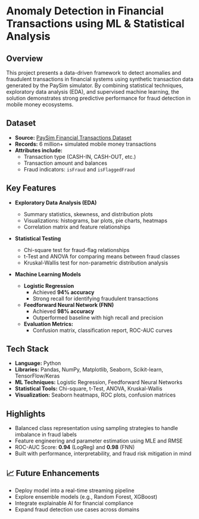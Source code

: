 # Anomaly Detection in Financial Transactions using ML & Statistical Analysis

## Overview

This project presents a data-driven framework to detect anomalies and fraudulent transactions in financial systems using synthetic transaction data generated by the PaySim simulator. By combining statistical techniques, exploratory data analysis (EDA), and supervised machine learning, the solution demonstrates strong predictive performance for fraud detection in mobile money ecosystems.

## Dataset

- **Source:** [PaySim Financial Transactions Dataset](https://www.kaggle.com/datasets/ealaxi/paysim1)
- **Records:** 6 million+ simulated mobile money transactions
- **Attributes include:**
  - Transaction type (CASH-IN, CASH-OUT, etc.)
  - Transaction amount and balances
  - Fraud indicators: `isFraud` and `isFlaggedFraud`

## Key Features

- **Exploratory Data Analysis (EDA)**
  - Summary statistics, skewness, and distribution plots
  - Visualizations: histograms, bar plots, pie charts, heatmaps
  - Correlation matrix and feature relationships

- **Statistical Testing**
  - Chi-square test for fraud-flag relationships
  - t-Test and ANOVA for comparing means between fraud classes
  - Kruskal-Wallis test for non-parametric distribution analysis

- **Machine Learning Models**
  - **Logistic Regression**
    - Achieved **94% accuracy**
    - Strong recall for identifying fraudulent transactions
  - **Feedforward Neural Network (FNN)**
    - Achieved **98% accuracy**
    - Outperformed baseline with high recall and precision
  - **Evaluation Metrics:**
    - Confusion matrix, classification report, ROC-AUC curves

## Tech Stack

- **Language:** Python
- **Libraries:** Pandas, NumPy, Matplotlib, Seaborn, Scikit-learn, TensorFlow/Keras
- **ML Techniques:** Logistic Regression, Feedforward Neural Networks
- **Statistical Tools:** Chi-square, t-Test, ANOVA, Kruskal-Wallis
- **Visualization:** Seaborn heatmaps, ROC plots, confusion matrices

## Highlights

- Balanced class representation using sampling strategies to handle imbalance in fraud labels
- Feature engineering and parameter estimation using MLE and RMSE
- ROC-AUC Score: **0.94** (LogReg) and **0.98** (FNN)
- Built with performance, interpretability, and fraud risk mitigation in mind

## 📈 Future Enhancements

- Deploy model into a real-time streaming pipeline
- Explore ensemble models (e.g., Random Forest, XGBoost)
- Integrate explainable AI for financial compliance
- Expand fraud detection use cases across domains
